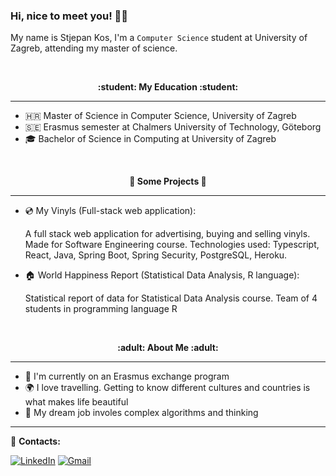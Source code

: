 <!--
**fraromeo/fraromeo** is a ✨ _special_ ✨ repository because its `README.md` (this file) appears on your GitHub profile.

Here are some ideas to get you started:

- 🔭 I’m currently working on ...
- 🌱 I’m currently learning ...
- 👯 I’m looking to collaborate on ...
- 🤔 I’m looking for help with ...
- 💬 Ask me about ...
- 📫 How to reach me: ...
- 😄 Pronouns: ...
- ⚡ Fun fact: ...
-->
### Hi, nice to meet you! 👋😄

My name is Stjepan Kos, I'm a `Computer Science` student at University of Zagreb, attending my master of science.


<br />
<p align="center" style="font-weight:bold"> :student: <b> My Education </b> :student: <p>

---
- 🇭🇷 Master of Science in Computer Science, University of Zagreb
- 🇸🇪 Erasmus semester at Chalmers University of Technology, Göteborg
- 🎓 Bachelor of Science in Computing at University of Zagreb
  
<br />
<p align="center" style="font-weight:bold"> 🔨 <b> Some Projects </b> 🔨 <p>

---
- 💿  My Vinyls (Full-stack web application):
  
  A full stack web application for advertising, buying and selling vinyls. Made for Software Engineering course. 
  Technologies used: Typescript, React, Java, Spring Boot, Spring Security, PostgreSQL, Heroku.
  
- 🏠 World Happiness Report (Statistical Data Analysis, R language):
  
   Statistical report of data for Statistical Data Analysis course. Team of 4 students in programming language R


<br />
<p align="center" style="font-weight:bold"> :adult: <b> About Me </b> :adult: <p>

---
 - 🌱 I'm currently on an Erasmus exchange program
 - 🌍 I love travelling. Getting to know different cultures and countries is what makes life beautiful 
 - 💭 My dream job involes complex algorithms and thinking

 

---


:loudspeaker: **Contacts:**
  
  
[![LinkedIn](https://img.shields.io/badge/-LinkedIn-blue?style=flat&logo=Linkedin&logoColor=white)](https://www.linkedin.com/in/stjepan-kos/)
[![Gmail](https://img.shields.io/badge/Gmail-D14836?style=for-the-badge&logo=gmail&logoColor=white)](mailto:stjepan.kos2@gmail.com)  
